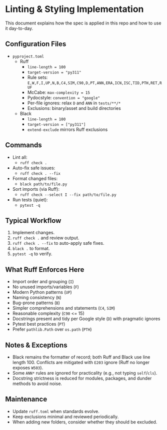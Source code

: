 # Linting & Styling Implementation

This document explains how the spec is applied in this repo and how to use it day-to-day.

## Configuration Files
- `pyproject.toml`
  - Ruff
    - `line-length = 100`
    - `target-version = "py311"`
    - Rule sets: `E,W,F,I,UP,N,B,C4,SIM,C90,D,PT,ANN,ERA,ICN,ISC,TID,PTH,RET,RUF`
    - McCabe: `max-complexity = 15`
    - Pydocstyle: `convention = "google"`
    - Per-file ignores: relax `D` and `ANN` in `tests/**/*`
    - Exclusions: binary/asset and build directories
  - Black
    - `line-length = 100`
    - `target-version = ["py311"]`
    - `extend-exclude` mirrors Ruff exclusions

## Commands
- Lint all:
  - `ruff check .`
- Auto-fix safe issues:
  - `ruff check . --fix`
- Format changed files:
  - `black path/to/file.py`
- Sort imports (via Ruff):
  - `ruff check --select I --fix path/to/file.py`
- Run tests (quiet):
  - `pytest -q`

## Typical Workflow
1. Implement changes.
2. `ruff check .` and review output.
3. `ruff check . --fix` to auto-apply safe fixes.
4. `black .` to format.
5. `pytest -q` to verify.

## What Ruff Enforces Here
- Import order and grouping (`I`)
- No unused imports/variables (`F`)
- Modern Python patterns (`UP`)
- Naming consistency (`N`)
- Bug-prone patterns (`B`)
- Simpler comprehensions and statements (`C4`, `SIM`)
- Reasonable complexity (`C90` <= 15)
- Docstrings present and tidy per Google style (`D`) with pragmatic ignores
- Pytest best practices (`PT`)
- Prefer `pathlib.Path` over `os.path` (`PTH`)

## Notes & Exceptions
- Black remains the formatter of record; both Ruff and Black use line length 100. Conflicts are mitigated with `E203` ignore (Ruff no longer exposes `W503`).
- Some `ANN*` rules are ignored for practicality (e.g., not typing `self`/`cls`).
- Docstring strictness is reduced for modules, packages, and dunder methods to avoid noise.

## Maintenance
- Update `ruff.toml` when standards evolve.
- Keep exclusions minimal and reviewed periodically.
- When adding new folders, consider whether they should be excluded.
